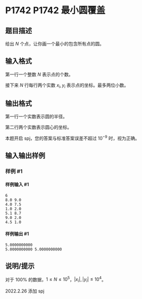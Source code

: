 # P1742 P1742 最小圆覆盖

## 题目描述

给出 $N$ 个点，让你画一个最小的包含所有点的圆。

## 输入格式

第一行一个整数 $N$ 表示点的个数。

接下来 $N$ 行每行两个实数 $x_i,y_i$ 表示点的坐标。最多两位小数。

## 输出格式

第一行一个实数表示圆的半径。

第二行两个实数表示圆心的坐标。

本题开启 spj，您的答案与标准答案误差不超过 $10^{-9}$ 时，视为正确。

## 输入输出样例

### 样例 #1

#### 样例输入 #1

```
6
8.0 9.0
4.0 7.5
1.0 2.0
5.1 8.7
9.0 2.0
4.5 1.0
```

#### 样例输出 #1

```
5.0000000000
5.0000000000 5.0000000000
```

## 说明/提示

对于 $100\%$ 的数据，$1\leq N\leq 10^5$，$|x_i|,|y_i|\leq 10^4$。

2022.2.26 添加 spj
